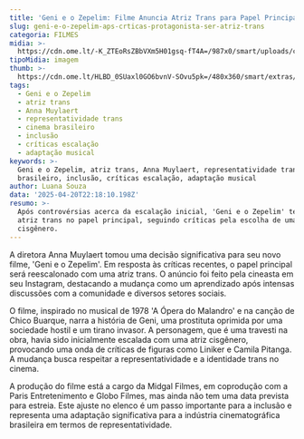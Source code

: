 ```yaml
---
title: 'Geni e o Zepelim: Filme Anuncia Atriz Trans para Papel Principal Após Críticas'
slug: geni-e-o-zepelim-aps-crticas-protagonista-ser-atriz-trans
categoria: FILMES
midia: >-
  https://cdn.ome.lt/-K_ZTEoRsZBbVXm5H01gsq-fT4A=/987x0/smart/uploads/conteudo/fotos/annamuylaert.jpg
tipoMidia: imagem
thumb: >-
  https://cdn.ome.lt/HLBD_0SUaxl0GO6bvnV-SOvu5pk=/480x360/smart/extras/conteudos/annamuylaert.jpg
tags:
  - Geni e o Zepelim
  - atriz trans
  - Anna Muylaert
  - representatividade trans
  - cinema brasileiro
  - inclusão
  - críticas escalação
  - adaptação musical
keywords: >-
  Geni e o Zepelim, atriz trans, Anna Muylaert, representatividade trans, cinema
  brasileiro, inclusão, críticas escalação, adaptação musical
author: Luana Souza
data: '2025-04-20T22:18:10.198Z'
resumo: >-
  Após controvérsias acerca da escalação inicial, 'Geni e o Zepelim' terá uma
  atriz trans no papel principal, seguindo críticas pela escolha de uma atriz
  cisgênero.
---
```


A diretora Anna Muylaert tomou uma decisão significativa para seu novo filme, 'Geni e o Zepelim'. Em resposta às críticas recentes, o papel principal será reescalonado com uma atriz trans. O anúncio foi feito pela cineasta em seu Instagram, destacando a mudança como um aprendizado após intensas discussões com a comunidade e diversos setores sociais.

O filme, inspirado no musical de 1978 'A Ópera do Malandro' e na canção de Chico Buarque, narra a história de Geni, uma prostituta oprimida por uma sociedade hostil e um tirano invasor. A personagem, que é uma travesti na obra, havia sido inicialmente escalada com uma atriz cisgênero, provocando uma onda de críticas de figuras como Liniker e Camila Pitanga. A mudança busca respeitar a representatividade e a identidade trans no cinema.

A produção do filme está a cargo da Midgal Filmes, em coprodução com a Paris Entretenimento e Globo Filmes, mas ainda não tem uma data prevista para estreia. Este ajuste no elenco é um passo importante para a inclusão e representa uma adaptação significativa para a indústria cinematográfica brasileira em termos de representatividade.
